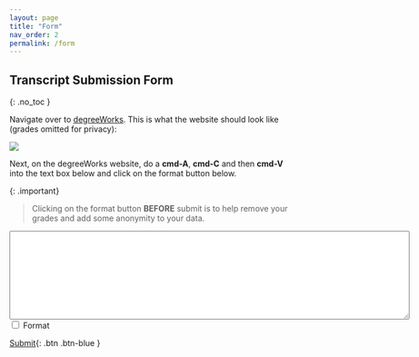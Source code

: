 ```yaml
---
layout: page
title: "Form"
nav_order: 2
permalink: /form
---
```

## Transcript Submission Form
{: .no_toc }

Navigate over to [degreeWorks](https://degreeworks-prod-j.isc-seo.upenn.edu:9904/worksheets/WEB31). 
This is what the website should look like (grades omitted for privacy):

![]({{site.baseurl}}/assets/images/example.png) 

Next, on the degreeWorks website, do a **cmd-A**, **cmd-C** and then **cmd-V** into the text box below and click on the format button below.


{: .important}
> Clicking on the format button **BEFORE** submit is to help remove your grades and add some anonymity to your data. 


<textarea type="text" id="Name" rows="10" cols="85"></textarea>

<div>
  <input type="checkbox" name="uchk">
  <label for="uchk">Format</label>
</div>


[Submit](){: .btn .btn-blue }
